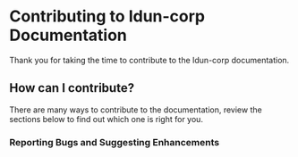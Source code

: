 # Contributing to Idun-corp Documentation

Thank you for taking the time to contribute to the Idun-corp documentation.

## How can I contribute?

There are many ways to contribute to the documentation, review the sections below to find out which one is right for you.

### Reporting Bugs and Suggesting Enhancements
